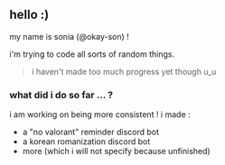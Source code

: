## hello :)
my name is sonia (@okay-son) !

i'm trying to code all sorts of random things.
> i haven't made too much progress yet though u_u

### what did i do so far ... ?
i am working on being more consistent !
i made :
- a "no valorant" reminder discord bot
- a korean romanization discord bot
- more (which i will not specify because unfinished)

<!---
okay-son/okay-son is a ✨ special ✨ repository because its `README.md` (this file) appears on your GitHub profile.
You can click the Preview link to take a look at your changes.
--->

